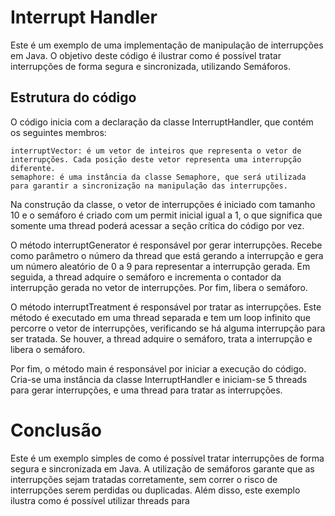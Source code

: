 # Interrupt Handler

Este é um exemplo de uma implementação de manipulação de interrupções em Java. O objetivo deste código é ilustrar como é possível tratar interrupções de forma segura e sincronizada, utilizando Semáforos.

## Estrutura do código

O código inicia com a declaração da classe InterruptHandler, que contém os seguintes membros:

    interruptVector: é um vetor de inteiros que representa o vetor de interrupções. Cada posição deste vetor representa uma interrupção diferente.
    semaphore: é uma instância da classe Semaphore, que será utilizada para garantir a sincronização na manipulação das interrupções.

Na construção da classe, o vetor de interrupções é iniciado com tamanho 10 e o semáforo é criado com um permit inicial igual a 1, o que significa que somente uma thread poderá acessar a seção crítica do código por vez.

O método interruptGenerator é responsável por gerar interrupções. Recebe como parâmetro o número da thread que está gerando a interrupção e gera um número aleatório de 0 a 9 para representar a interrupção gerada. Em seguida, a thread adquire o semáforo e incrementa o contador da interrupção gerada no vetor de interrupções. Por fim, libera o semáforo.

O método interruptTreatment é responsável por tratar as interrupções. Este método é executado em uma thread separada e tem um loop infinito que percorre o vetor de interrupções, verificando se há alguma interrupção para ser tratada. Se houver, a thread adquire o semáforo, trata a interrupção e libera o semáforo.

Por fim, o método main é responsável por iniciar a execução do código. Cria-se uma instância da classe InterruptHandler e iniciam-se 5 threads para gerar interrupções, e uma thread para tratar as interrupções.

# Conclusão

Este é um exemplo simples de como é possível tratar interrupções de forma segura e sincronizada em Java. A utilização de semáforos garante que as interrupções sejam tratadas corretamente, sem correr o risco de interrupções serem perdidas ou duplicadas. Além disso, este exemplo ilustra como é possível utilizar threads para
